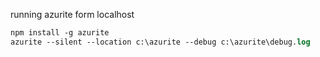 ﻿running azurite form localhost 

``` ps 
npm install -g azurite
azurite --silent --location c:\azurite --debug c:\azurite\debug.log
```
